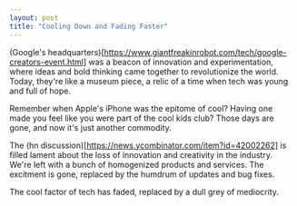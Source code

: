 ```yaml
---
layout: post
title: "Cooling Down and Fading Faster"
---
```


(Google's headquarters)[https://www.giantfreakinrobot.com/tech/google-creators-event.html] was a beacon of innovation and experimentation, where ideas and bold thinking came together to revolutionize the world. Today, they're like a museum piece, a relic of a time when tech was young and full of hope.

Remember when Apple's iPhone was the epitome of cool? Having one made you feel like you were part of the cool kids club? Those days are gone, and now it's just another commodity.

The (hn discussion)[https://news.ycombinator.com/item?id=42002262] is filled lament about the loss of innovation and creativity in the industry. We're left with a bunch of homogenized products and services. The excitment is gone, replaced by the humdrum of updates and bug fixes.

The cool factor of tech has faded, replaced by a dull grey of mediocrity.
